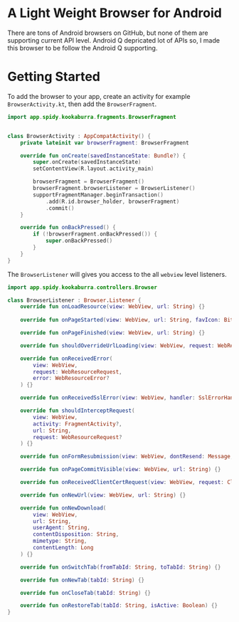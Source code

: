 # A Light Weight Browser for Android


There are tons of Android browsers on GitHub, but none of them are supporting current API level. Android Q depricated lot of APIs so, I made this browser to be follow the Android Q supporting.

# Getting Started

To add the browser to your app, create an activity for example `BrowserActivity.kt`, then add the `BrowserFragment`.

```kotlin
import app.spidy.kookaburra.fragments.BrowserFragment


class BrowserActivity : AppCompatActivity() {
    private lateinit var browserFragment: BrowserFragment

    override fun onCreate(savedInstanceState: Bundle?) {
        super.onCreate(savedInstanceState)
        setContentView(R.layout.activity_main)

        browserFragment = BrowserFragment()
        browserFragment.browserListener = BrowserListener()
        supportFragmentManager.beginTransaction()
            .add(R.id.browser_holder, browserFragment)
            .commit()
    }

    override fun onBackPressed() {
        if (!browserFragment.onBackPressed()) {
            super.onBackPressed()
        }
    }
}
```

The `BrowserListener` will gives you access to the all `webview` level listeners.

```kotlin
import app.spidy.kookaburra.controllers.Browser

class BrowserListener : Browser.Listener {
    override fun onLoadResource(view: WebView, url: String) {}
    
    override fun onPageStarted(view: WebView, url: String, favIcon: Bitmap?) {}

    override fun onPageFinished(view: WebView, url: String) {}

    override fun shouldOverrideUrlLoading(view: WebView, request: WebResourceRequest) {}

    override fun onReceivedError(
        view: WebView,
        request: WebResourceRequest,
        error: WebResourceError?
    ) {}

    override fun onReceivedSslError(view: WebView, handler: SslErrorHandler, error: SslError) {}

    override fun shouldInterceptRequest(
        view: WebView,
        activity: FragmentActivity?,
        url: String,
        request: WebResourceRequest?
    ) {}

    override fun onFormResubmission(view: WebView, dontResend: Message, resend: Message) {}

    override fun onPageCommitVisible(view: WebView, url: String) {}

    override fun onReceivedClientCertRequest(view: WebView, request: ClientCertRequest) {}

    override fun onNewUrl(view: WebView, url: String) {}

    override fun onNewDownload(
        view: WebView,
        url: String,
        userAgent: String,
        contentDisposition: String,
        mimetype: String,
        contentLength: Long
    ) {}

    override fun onSwitchTab(fromTabId: String, toTabId: String) {}

    override fun onNewTab(tabId: String) {}

    override fun onCloseTab(tabId: String) {}

    override fun onRestoreTab(tabId: String, isActive: Boolean) {}
}
```
